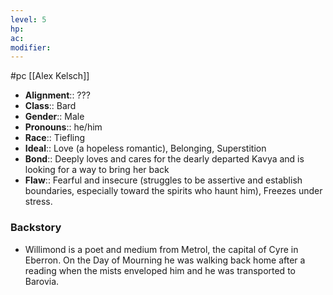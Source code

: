 ```yaml
---
level: 5
hp: 
ac: 
modifier: 
---
```

 #pc [[Alex Kelsch]]

* **Alignment**:: ???
* **Class**:: Bard
* **Gender**:: Male
* **Pronouns**:: he/him
* **Race**:: Tiefling
* **Ideal**:: Love (a hopeless romantic), Belonging, Superstition
* **Bond**:: Deeply loves and cares for the dearly departed Kavya and is looking for a way to bring her back
* **Flaw**:: Fearful and insecure (struggles to be assertive and establish boundaries, especially toward the spirits who haunt him), Freezes under stress.

### Backstory

* Willimond is a poet and medium from Metrol, the capital of Cyre in Eberron. On the Day of Mourning he was walking back home after a reading when the mists enveloped him and he was transported to Barovia.
